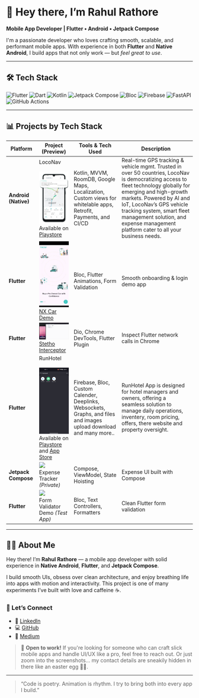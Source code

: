 # 👋 Hey there, I’m Rahul Rathore

**Mobile App Developer | Flutter • Android • Jetpack Compose**

I'm a passionate developer who loves crafting smooth, scalable, and performant mobile apps. With experience in both **Flutter** and **Native Android**, I build apps that not only work — but *feel great to use*.

---

## 🛠 Tech Stack

![Flutter](https://img.shields.io/badge/Flutter-3.27.2-blue?logo=flutter)
![Dart](https://img.shields.io/badge/Dart-3.7.0-blue?logo=dart)
![Kotlin](https://img.shields.io/badge/Kotlin-Android-orange?logo=kotlin)
![Jetpack Compose](https://img.shields.io/badge/Jetpack_Compose-UI-green?logo=android)
![Bloc](https://img.shields.io/badge/State_Management-Bloc-blueviolet)
![Firebase](https://img.shields.io/badge/Backend-Firebase-orange?logo=firebase)
![FastAPI](https://img.shields.io/badge/API-FastAPI-green?logo=fastapi)
![GitHub Actions](https://img.shields.io/badge/CI-CD-blue?logo=githubactions)

---

## 📊 Projects by Tech Stack

| Platform             | Project (Preview)                                                                                                                           | Tools & Tech Used                         | Description                             |
| -------------------- | ------------------------------------------------------------------------------------------------------------------------------------------- | ----------------------------------------- | --------------------------------------- |
| **Android (Native)** | LocoNav<br><br><img src="https://github.com/rathorerahul586/rathorerahul586/blob/main/loconav-demo.png" width="200"/><br>Available on [Playstore](https://play.google.com/store/search?q=loconav&c=apps&hl=en_IN)                                                                     | Kotlin, MVVM, RoomDB, Google Maps, Localization, Custom views for whitelable apps, Retrofit, Payments, and CI/CD            | Real-time GPS tracking & vehicle mgmt. Trusted in over 50 countries, LocoNav is democratizing access to fleet technology globally for emerging and high-growth markets. Powered by AI and IoT, LocoNav’s GPS vehicle tracking system, smart fleet management solution, and expense management platform cater to all your business needs.  |
| **Flutter**          | <img src="https://github.com/rathorerahul586/nx_car_demo/blob/main/screenshots/landing_screen.gif" width="200"/><br>[NX Car Demo](https://github.com/rathorerahul586/nx_car_demo)                  | Bloc, Flutter Animations, Form Validation | Smooth onboarding & login demo app      |
| **Flutter**          | <img src="https://github.com/rathorerahul586/flutter_stetho_interceptor/blob/main/demo.gif" width="200"/><br>[Stetho Interceptor](https://github.com/rathorerahul586/flutter_stetho_interceptor) | Dio, Chrome DevTools, Flutter Plugin      | Inspect Flutter network calls in Chrome |
| **Flutter**          | RunHotel<br><br><img src="https://github.com/rathorerahul586/rathorerahul586/blob/main/runhotel-demo.gif" width="200"/> <br> Available on [Playstore](https://play.google.com/store/apps/details?id=io.runhotel&hl=en_IN) and [App Store](https://apps.apple.com/in/app/runhotel/id6544800943)   | Firebase, Bloc, Custom Calender, Deeplinks, Websockets, Graphs, and files and images upload download and many more.. | RunHotel App is designed for hotel managers and owners, offering a seamless solution to manage daily operations, inventery, room pricing, offers, there website and property oversight.   |
| **Jetpack Compose**  | <img src="screenshots/expense_compose.gif" width="200"/><br>Expense Tracker *(Private)*                                                     | Compose, ViewModel, State Hoisting        | Expense UI built with Compose           |
| **Flutter**          | <img src="screenshots/form_validate.gif" width="200"/><br>Form Validator Demo *(Test App)*                                                  | Bloc, Text Controllers, Formatters        | Clean Flutter form validation           |

---

## 🙋‍♂️ About Me

Hey there! I’m **Rahul Rathore** — a mobile app developer with solid experience in **Native Android**, **Flutter**, and **Jetpack Compose**.

I build smooth UIs, obsess over clean architecture, and enjoy breathing life into apps with motion and interactivity. This project is one of many experiments I’ve built with love and caffeine ☕️.

### 🔗 Let’s Connect

* 💼 [LinkedIn](https://www.linkedin.com/in/rahulrathore586)
* 💻 [GitHub](https://github.com/rathorerahul586)
* 🧠 [Medium](https://rathorerahul586.medium.com)

> 🚀 **Open to work!**
> If you're looking for someone who can craft slick mobile apps and handle UI/UX like a pro, feel free to reach out.
> Or just zoom into the screenshots... my contact details are sneakily hidden in there like an easter egg 🥚👀.

---

> “Code is poetry. Animation is rhythm. I try to bring both into every app I build.”
